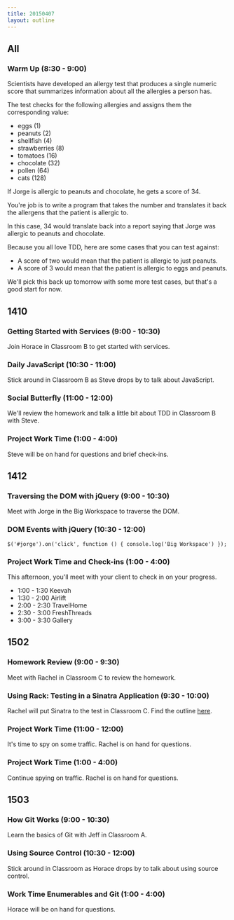 ```yaml
---
title: 20150407
layout: outline
---
```


## All

### Warm Up (8:30 - 9:00)

Scientists have developed an allergy test that produces a single numeric score that summarizes information about all the allergies a person has.

The test checks for the following allergies and assigns them the corresponding value:

* eggs (1)
* peanuts (2)
* shellfish (4)
* strawberries (8)
* tomatoes (16)
* chocolate (32)
* pollen (64)
* cats (128)

If Jorge is allergic to peanuts and chocolate, he gets a score of 34.

You're job is to write a program that takes the number and translates it back the allergens that the patient is allergic to.

In this case, 34 would translate back into a report saying that Jorge was allergic to peanuts and chocolate.

Because you all love TDD, here are some cases that you can test against:

* A score of two would mean that the patient is allergic to just peanuts.
* A score of 3 would mean that the patient is allergic to eggs and peanuts.

We'll pick this back up tomorrow with some more test cases, but that's a good start for now.

## 1410

### Getting Started with Services (9:00 - 10:30)

Join Horace in Classroom B to get started with services.

### Daily JavaScript (10:30 - 11:00)

Stick around in Classroom B as Steve drops by to talk about JavaScript.

### Social Butterfly (11:00 - 12:00)

We'll review the homework and talk a little bit about TDD in Classroom B with Steve.

### Project Work Time (1:00 - 4:00)

Steve will be on hand for questions and brief check-ins.

## 1412

### Traversing the DOM with jQuery (9:00 - 10:30)

Meet with Jorge in the Big Workspace to traverse the DOM.

### DOM Events with jQuery (10:30 - 12:00)

`$('#jorge').on('click', function () { console.log('Big Workspace') });`

### Project Work Time and Check-ins (1:00 - 4:00)

This afternoon, you'll meet with your client to check in on your progress.

* 1:00 - 1:30 Keevah
* 1:30 - 2:00 Airlift
* 2:00 - 2:30 TravelHome
* 2:30 - 3:00 FreshThreads 
* 3:00 - 3:30 Gallery

## 1502

### Homework Review (9:00 - 9:30)

Meet with Rachel in Classroom C to review the homework.

### Using Rack: Testing in a Sinatra Application (9:30 - 10:00)

Rachel will put Sinatra to the test in Classroom C. Find the outline [here](https://github.com/turingschool/lesson_plans/blob/master/ruby_02-web_applications_with_ruby/rack_test_in_sinatra.markdown). 

### Project Work Time (11:00 - 12:00)

It's time to spy on some traffic. Rachel is on hand for questions.

### Project Work Time (1:00 - 4:00)

Continue spying on traffic. Rachel is on hand for questions.

## 1503

### How Git Works (9:00 - 10:30)

Learn the basics of Git with Jeff in Classroom A.

### Using Source Control (10:30 - 12:00)

Stick around in Classroom as Horace drops by to talk about using source control.

### Work Time Enumerables and Git (1:00 - 4:00)

Horace will be on hand for questions.
